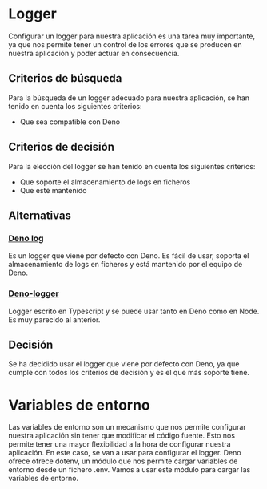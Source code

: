 # Logger

Configurar un logger para nuestra aplicación es una tarea muy importante, ya que nos permite tener un control de los errores que se producen en nuestra aplicación y poder actuar en consecuencia.

## Criterios de búsqueda

Para la búsqueda de un logger adecuado para nuestra aplicación, se han tenido en cuenta los siguientes criterios:

- Que sea compatible con Deno

## Criterios de decisión

Para la elección del logger se han tenido en cuenta los siguientes criterios:

- Que soporte el almacenamiento de logs en ficheros
- Que esté mantenido

## Alternativas

### [Deno log](https://deno.land/std/log)

Es un logger que viene por defecto con Deno. Es fácil de usar, soporta el almacenamiento de logs en ficheros y está mantenido por el equipo de Deno.

### [Deno-logger](https://deno.land/x/deno_log)

Logger escrito en Typescript y se puede usar tanto en Deno como en Node. Es muy parecido al anterior.

## Decisión

Se ha decidido usar el logger que viene por defecto con Deno, ya que cumple con todos los criterios de decisión y es el que más soporte tiene.

# Variables de entorno

Las variables de entorno son un mecanismo que nos permite configurar nuestra aplicación sin tener que modificar el código fuente. Esto nos permite tener una mayor flexibilidad a la hora de configurar nuestra aplicación. En este caso, se van a usar para configurar el logger. 
Deno ofrece ofrece dotenv, un módulo que nos permite cargar variables de entorno desde un fichero .env. Vamos a usar este módulo para cargar las variables de entorno.